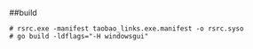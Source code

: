 ##build
```
# rsrc.exe -manifest taobao_links.exe.manifest -o rsrc.syso
# go build -ldflags="-H windowsgui"
``` 
